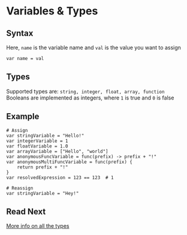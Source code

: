 # Variables & Types
## Syntax
Here, `name` is the variable name and `val` is the value you want to assign
```
var name = val
```

## Types
Supported types are: `string, integer, float, array, function`  
Booleans are implemented as integers, where `1` is true and `0` is false

## Example
```
# Assign
var stringVariable = "Hello!"
var integerVariable = 1
var floatVariable = 1.0
var arrayVariable = ["Hello", "world"]
var anonymousFuncVariable = func(prefix) -> prefix + "!"
var anonymousMultiFuncVariable = func(prefix) {
    return prefix + "!"
} 
var resolvedExpression = 123 == 123  # 1

# Reassign
var stringVariable = "Hey!"
```

## Read Next
[More info on all the types]()
